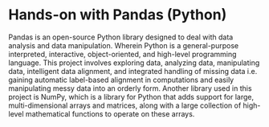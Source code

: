 # Hands-on with Pandas (Python)
Pandas is an open-source Python library designed to deal with data analysis and data manipulation. Wherein Python is a general-purpose interpreted, interactive, object-oriented, and high-level programming language. This project involves exploring data, analyzing data, manipulating data, intelligent data alignment, and integrated handling of missing data i.e. gaining automatic label-based alignment in computations and easily manipulating messy data into an orderly form. Another library used in this project is NumPy, which is a library for Python that adds support for large, multi-dimensional arrays and matrices, along with a large collection of high-level mathematical functions to operate on these arrays.
